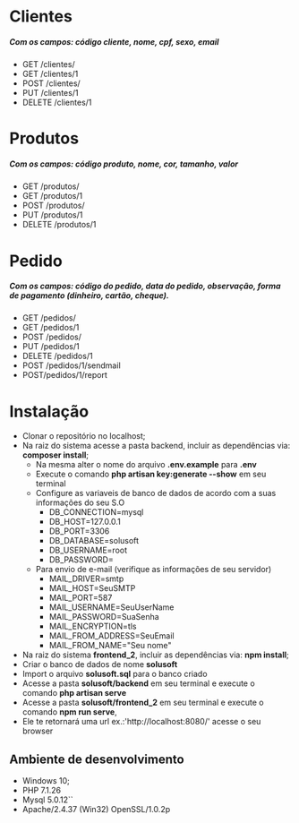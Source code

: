 # Clientes
##### Com os campos: código cliente, nome, cpf, sexo, email

- GET /clientes/
- GET /clientes/1
- POST /clientes/
- PUT /clientes/1
- DELETE /clientes/1

# Produtos
##### Com os campos: código produto, nome, cor, tamanho, valor

- GET /produtos/
- GET /produtos/1
- POST /produtos/
- PUT /produtos/1
- DELETE /produtos/1

# Pedido
##### Com os campos: código do pedido, data do pedido, observação, forma de pagamento (dinheiro, cartão, cheque).

- GET /pedidos/
- GET /pedidos/1
- POST /pedidos/
- PUT /pedidos/1
- DELETE /pedidos/1
- POST /pedidos/1/sendmail
- POST/pedidos/1/report

# Instalação
- Clonar o repositório no localhost;
- Na raiz do sistema acesse a pasta backend, incluir as dependências via: **composer install**;
    - Na mesma alter o nome do arquivo **.env.example** para **.env**
    - Execute o comando **php artisan key:generate --show** em seu terminal
    - Configure as variaveis de banco de dados de acordo com a suas informações do seu S.O 
        - DB_CONNECTION=mysql
        - DB_HOST=127.0.0.1
        - DB_PORT=3306
        - DB_DATABASE=solusoft
        - DB_USERNAME=root
        - DB_PASSWORD=
    - Para envio de e-mail (verifique as informações de seu servidor)
        - MAIL_DRIVER=smtp
        - MAIL_HOST=SeuSMTP
        - MAIL_PORT=587
        - MAIL_USERNAME=SeuUserName
        - MAIL_PASSWORD=SuaSenha
        - MAIL_ENCRYPTION=tls
        - MAIL_FROM_ADDRESS=SeuEmail
        - MAIL_FROM_NAME="Seu nome"
- Na raiz do sistema **frontend_2**, incluir as dependências via: **npm install**;
- Criar o banco de dados de nome **solusoft**
- Import o arquivo **solusoft.sql** para o banco criado
- Acesse a pasta **solusoft/backend** em seu terminal e execute o comando **php artisan serve**
- Acesse a pasta **solusoft/frontend_2** em seu terminal e execute o comando **npm run serve**,
- Ele te retornará uma url ex.:'http://localhost:8080/' acesse o seu browser 

## Ambiente de desenvolvimento
- Windows 10;
- PHP  7.1.26
- Mysql 5.0.12``
- Apache/2.4.37 (Win32) OpenSSL/1.0.2p 





